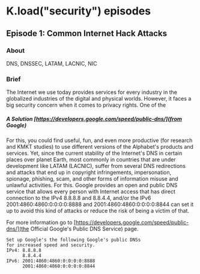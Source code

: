 # K.load("security") episodes
## Episode 1: Common Internet Hack Attacks
### About
DNS, DNSSEC, LATAM, LACNIC, NIC
### Brief
The Internet we use today provides services for every industry in
the globalized industries of the digital and physical worlds. However,
it faces a big security concern when it comes to privacy rights.
One of the 

##### A Solution [https://developers.google.com/speed/public-dns/](from Google)
For this, you could find useful, fun, and even more productive (for 
research and KMKT studies) to use different versions of the Alphabet's 
products and services. Yet, since the current stability of the Internet's
DNS in certain places over planet Earth, most commonly in countries that
are under development like LATAM (LACNIC), suffer from several DNS
redirections and attacks that end up in copyright infringements, impersonation,
spionage, phishing, scam, and other forms of information misuse and unlawful
activities. For this. Google provides an open and public DNS service that allows
every person with Internet access that has direct connection to the IPv4 8.8.8.8
and 8.8.4.4, and/or the IPv6 2001:4860:4860:0:0:0:0:8888 and 2001:4860:4860:0:0:0:0:8844
can set it up to avoid this kind of attacks or reduce the risk of being a victim of that.

For more information go to [https://developers.google.com/speed/public-dns/](the Official Google's Public DNS Service) page.

```tldr
Set up Google's the following Google's public DNSs
for increased speed and security.
IPv4: 8.8.8.8
      8.8.4.4
IPv6: 2001:4860:4860:0:0:0:0:8888
      2001:4860:4860:0:0:0:0:8844
```

